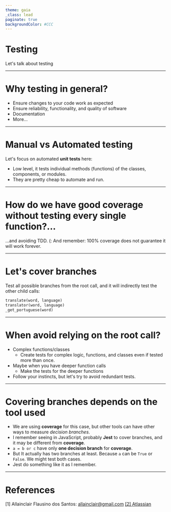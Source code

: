 ```yaml
---
theme: gaia
_class: lead
paginate: true
backgroundColor: #CCC
---
```


# **Testing**

Let's talk about testing

---

# **Why testing in general?**

* Ensure changes to your code work as expected
* Ensure reliability, functionality, and quality of software
* Documentation
* More...

---

# **Manual vs Automated testing**

Let's focus on automated **unit tests** here:
* Low level, it tests individual methods (functions) of the classes, components, or modules.
* They are pretty cheap to automate and run.

---

# **How do we have good coverage without testing every single function?...**
...and avoiding TDD. (: And remember: 100% coverage does not guarantee it will work forever.

---

# **Let's cover branches**

Test all possible branches from the root call, and it will indirectly test the other child calls:
```python
translate(word, language)
translator(word, language)
_get_portuguese(word)
```

---
# **When avoid relying on the root call?**
* Complex functions/classes
  * Create tests for complex logic, functions, and classes even if tested more than once.
* Maybe when you have deeper function calls
  * Make the tests for the deeper functions
* Follow your instincts, but let's try to avoid redundant tests.

---

# **Covering branches depends on the tool used**

* We are using **coverage** for this case, but other tools can have other ways to measure *decision branches*.
* I remember seeing in JavaScript, probably **Jest** to cover branches, and it may be different from **coverage**.
* `a = b or c` have only **one decision branch** for **coverage**.
* But It actually has two branches at least. Because `a` can be `True` or `False`. We might test both cases.
* Jest do something like it as I remember.

---

# **References**

[1] Allainclair Flausino dos Santos: allainclair@gmail.com
[[2] Atlassian](https://www.atlassian.com/continuous-delivery/software-testing/types-of-software-testing)
